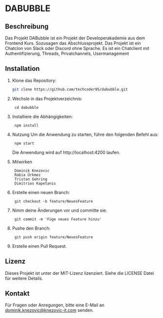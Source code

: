 # DABUBBLE

## Beschreibung

Das Projekt DABubble ist ein Projekt der Developerakademie aus dem Frontend Kurs. Sozusagen das Abschlussprojekt.
Das Projekt ist ein Chatclon von Slack oder Discord ohne Sprache.
Es ist ein Chatclient mit Authentifizierung, Threads, Privatchannels, Usermanagement

## Installation

1. Klone das Repository:
   ```bash
   git clone https://github.com/techcoder95/dabubble.git
   ```

2. Wechsle in das Projektverzeichnis:
    
        cd dabubble

3. Installiere die Abhängigkeiten:
    
        npm install

4. Nutzung
    Um die Anwendung zu starten, führe den folgenden Befehl aus:

        npm start

    Die Anwendung wird auf http://localhost:4200 laufen.

5. Mitwirken

        Dominik Knezovic
        Rabia Ürkmez
        Tristan Gehring
        Dimitrios Kapetanis

6. Erstelle einen neuen Branch:
        
        git checkout -b feature/NeuesFeature

7. Nimm deine Änderungen vor und committe sie:
        
        git commit -m 'Füge neues Feature hinzu'

8. Pushe den Branch:
        
        git push origin feature/NeuesFeature

9. Erstelle einen Pull Request.

## Lizenz
Dieses Projekt ist unter der MIT-Lizenz lizenziert. Siehe die LICENSE Datei für weitere Details.

## Kontakt
Für Fragen oder Anregungen, bitte eine E-Mail an dominik.knezovic@knezovic-it.com senden.
